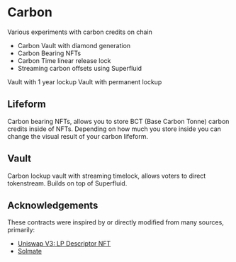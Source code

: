 # Carbon

Various experiments with carbon credits on chain

- Carbon Vault with diamond generation
- Carbon Bearing NFTs
- Carbon Time linear release lock
- Streaming carbon offsets using Superfluid

Vault with 1 year lockup
Vault with permanent lockup

## Lifeform

Carbon bearing NFTs, allows you to store BCT (Base Carbon Tonne) carbon credits inside of NFTs. Depending on how much you store inside you can change the visual result of your carbon lifeform.

## Vault

Carbon lockup vault with streaming timelock, allows voters to direct tokenstream. Builds on top of Superfluid.

## Acknowledgements

These contracts were inspired by or directly modified from many sources, primarily:

- [Uniswap V3: LP Descriptor NFT](https://etherscan.io/address/0x91ae842a5ffd8d12023116943e72a606179294f3#code)
- [Solmate](https://github.com/Rari-Capital/solmate)
